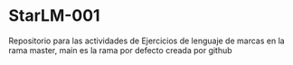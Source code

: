# StarLM-001
Repositorio para las actividades de 
Ejercicios de lenguaje de marcas en la rama master, main es la rama por defecto creada por github
